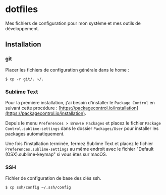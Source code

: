 # dotfiles

Mes fichiers de configuration pour mon système et mes outils de développement.

## Installation

### git

Placer les fichiers de configuration générale dans le home :

```
$ cp -r git/. ~/.
```

### Sublime Text

Pour la première installation, j'ai besoin d'installer le ```Package Control``` en suivant cette procédure : [https://packagecontrol.io/installation](https://packagecontrol.io/installation).

Depuis le menu ```Preferences > Browse Packages``` et placez le fichier ```Package Control.sublime-settings``` dans le dossier ```Packages/User``` pour installer les packages automatiquement.

Une fois l'installation terminée, fermez Sublime Text et placez le fichier ```Preferences.sublime-settings``` au même endroit avec le fichier "Default (OSX).sublime-keymap" si vous êtes sur macOS.

### SSH

Fichier de configuration de base des clés ssh.

```
$ cp ssh/config ~/.ssh/config
```
